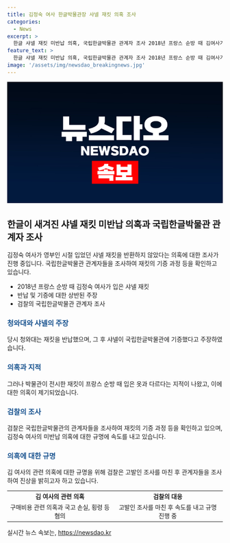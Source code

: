 ```yaml
---
title: 김정숙 여사 한글박물관장 샤넬 재킷 의혹 조사
categories:
  - News
excerpt: >
  한글 샤넬 재킷 미반납 의혹, 국립한글박물관 관계자 조사 2018년 프랑스 순방 때 김여사가 입었던 샤넬 재킷을 반납하지 않았다는 의혹으로 검찰이 국립한글박물관 관계자들을 조사했다. 청와대는 재킷을 반납하고 샤넬이 박물관에 기증했다고 주장했지만, 박물관이 전시한 재킷이 기증된 것과 다르다는 지적이 제기되었다. 김여사는 구매비용 관련 의혹으로 고발됐고, 검찰이 의혹 규명을 위해 조사를 진행 중이다.
feature_text: >
  한글 샤넬 재킷 미반납 의혹, 국립한글박물관 관계자 조사 2018년 프랑스 순방 때 김여사가 입었던 샤넬 재킷을 반납하지 않았다는 의혹으로 검찰이 국립한글박물관 관계자들을 조사했다. 청와대는 재킷을 반납하고 샤넬이 박물관에 기증했다고 주장했지만, 박물관이 전시한 재킷이 기증된 것과 다르다는 지적이 제기되었다. 김여사는 구매비용 관련 의혹으로 고발됐고, 검찰이 의혹 규명을 위해 조사를 진행 중이다.
image: '/assets/img/newsdao_breakingnews.jpg'
---
```


<p><img src="/assets/img/newsdao_breakingnews.jpg" alt="implanttips 속보" /></p>

<h2 data-ke-size="size26">한글이 새겨진 샤넬 재킷 미반납 의혹과 국립한글박물관 관계자 조사</h2>

<p data-ke-size="size16">김정숙 여사가 영부인 시절 입었던 샤넬 재킷을 반환하지 않았다는 의혹에 대한 조사가 진행 중입니다. 국립한글박물관 관계자들을 조사하여 재킷의 기증 과정 등을 확인하고 있습니다.</p>

<ul>
  <li>2018년 프랑스 순방 때 김정숙 여사가 입은 샤넬 재킷</li>
  <li>반납 및 기증에 대한 상반된 주장</li>
  <li>검찰의 국립한글박물관 관계자 조사</li>
</ul>

<h3><b><span style="color: #1a5490;">청와대와 샤넬의 주장</span></b></h3>

<p data-ke-size="size16">당시 청와대는 재킷을 반납했으며, 그 후 샤넬이 국립한글박물관에 기증했다고 주장하였습니다.</p>

<h3><b><span style="color: #1a5490;">의혹과 지적</span></b></h3>

<p data-ke-size="size16">그러나 박물관이 전시한 재킷이 프랑스 순방 때 입은 옷과 다르다는 지적이 나왔고, 이에 대한 의혹이 제기되었습니다.</p>

<h3><b><span style="color: #1a5490;">검찰의 조사</span></b></h3>

<p data-ke-size="size16">검찰은 국립한글박물관의 관계자들을 조사하여 재킷의 기증 과정 등을 확인하고 있으며, 김정숙 여사의 미반납 의혹에 대한 규명에 속도를 내고 있습니다.</p>

<h3><b><span style="color: #1a5490;">의혹에 대한 규명</span></b></h3>

<p data-ke-size="size16">김 여사의 관련 의혹에 대한 규명을 위해 검찰은 고발인 조사를 마친 후 관계자들을 조사하여 진상을 밝히고자 하고 있습니다.</p>

<table>
  <tr>
    <td style="text-align: center; height: 17px;"><b>김 여사의 관련 의혹</b></td>
    <td style="text-align: center; height: 17px;"><b>검찰의 대응</b></td>
  </tr>
  <tr>
    <td style="text-align: center; height: 17px;">구매비용 관련 의혹과 국고 손실, 횡령 등 혐의</td>
    <td style="text-align: center; height: 17px;">고발인 조사를 마친 후 속도를 내고 규명 진행 중</td>
  </tr>
</table>
실시간 뉴스 속보는, <a href="https://newsdao.kr" rel="dofollow">https://newsdao.kr</a>


